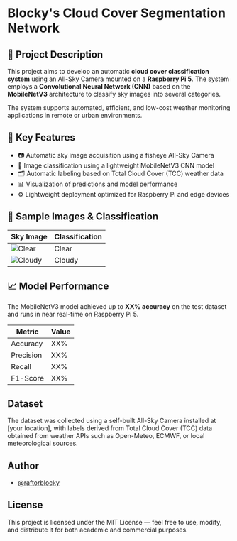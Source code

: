 # Blocky's Cloud Cover Segmentation Network

## 📌 Project Description

This project aims to develop an automatic **cloud cover classification system** using an All-Sky Camera mounted on a **Raspberry Pi 5**. The system employs a **Convolutional Neural Network (CNN)** based on the **MobileNetV3** architecture to classify sky images into several categories.

The system supports automated, efficient, and low-cost weather monitoring applications in remote or urban environments.



## 🚀 Key Features

- 📷 Automatic sky image acquisition using a fisheye All-Sky Camera
- 🧠 Image classification using a lightweight MobileNetV3 CNN model
- 🗂️ Automatic labeling based on Total Cloud Cover (TCC) weather data
- 📊 Visualization of predictions and model performance
- ⚙️ Lightweight deployment optimized for Raspberry Pi and edge devices

## 📸 Sample Images & Classification

| Sky Image | Classification |
|-----------|----------------|
| ![Clear](assets/clear_example.jpg) | Clear |
| ![Cloudy](assets/cloudy_example.jpg) | Cloudy |

## 📈 Model Performance

The MobileNetV3 model achieved up to **XX% accuracy** on the test dataset and runs in near real-time on Raspberry Pi 5.

| Metric    | Value |
|-----------|-------|
| Accuracy  | XX%   |
| Precision | XX%   |
| Recall    | XX%   |
| F1-Score  | XX%   |

## Dataset

The dataset was collected using a self-built All-Sky Camera installed at [your location], with labels derived from Total Cloud Cover (TCC) data obtained from weather APIs such as Open-Meteo, ECMWF, or local meteorological sources.

## Author

- [@raftorblocky](https://www.github.com/raftorblocky)

## License

This project is licensed under the MIT License — feel free to use, modify, and distribute it for both academic and commercial purposes.
